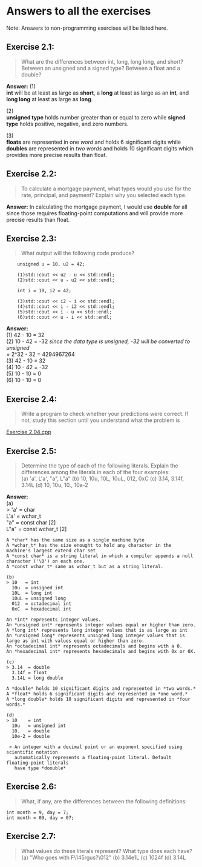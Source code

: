 # Answers to all the exercises
Note: Answers to non-programming exercises will be listed here.

## Exercise 2.1:
> What are the differences between int, long, long long,
  and short? Between an unsigned and a signed type? Between a float and
  a double?

**Answer:**
(1) <br> 
**int** will be at least as large as **short**, a **long** at
least as large as an **int**, and **long long** at least as large as **long**. 

(2) <br> 
**unsigned type** holds number greater than or equal to zero while **signed type** holds
positive, negative, and zero numbers.

(3) <br>
**floats** are represented in one *word* and holds 6 significant digits
while **doubles** are represented in *two words* and holds 10 significant digits which provides more
precise results than float.

## Exercise 2.2: 
> To calculate a mortgage payment, what types would you use
  for the rate, principal, and payment? Explain why you selected each type.

**Answer:** In calculating the mortgage payment, I would use **double** for all since 
those requires floating-point computations and will provide more precise results than float.

## Exercise 2.3:
> What output will the following code produce?
```
	unsigned u = 10, u2 = 42;

	(1)std::cout << u2 - u << std::endl;
	(2)std::cout << u - u2 << std::endl;

	int i = 10, i2 = 42;

	(3)std::cout << i2 - i << std::endl;
	(4)std::cout << i - i2 << std::endl;
	(5)std::cout << i - u << std::endl;
	(6)std::cout << u - i << std::endl;
```

**Answer:**  
	(1) 42 - 10 = 32  
	(2) 10 - 42 = -32 *since the data type is unsigned, -32 will be converted to unsigned*  
	    = 2^32 - 32 = 4294967264  
	(3) 42 - 10 = 32  
	(4) 10 - 42 = -32  
	(5) 10 - 10 = 0  
	(6) 10 - 10 = 0  

## Exercise 2.4: 
> Write a program to check whether your predictions were
  correct. If not, study this section until you understand what the problem is

[Exercise 2.04.cpp](2.04.cpp)

## Exercise 2.5: 
> Determine the type of each of the following literals. Explain
  the differences among the literals in each of the four examples:  
	(a) 'a', L'a', "a", L"a"
	(b) 10, 10u, 10L, 10uL, 012, 0xC
	(c) 3.14, 3.14f, 3.14L
	(d) 10, 10u, 10., 10e-2

**Answer:**   
	(a)  
	> 'a'  = char  
	  L'a' = wchar_t  
	  "a"  = const char [2]  
	  L"a" = const wchar_t [2]  
	
	A *char* has the same size as a single machine byte
	A *wchar_t* has the size enought to hold any character in the machine's largest extend char set
	A *const char* is a string literal in which a compiler appends a null character ('\0') on each one.
	A *const wchar_t* same as wchar_t but as a string literal.

	(b)  
	> 10   = int  
	  10u  = unsigned int  
	  10L  = long int  
	  10uL = unsigned long  
	  012  = octadecimal int  
	  0xC  = hexadecimal int  

	An *int* represents integer values.
	An *unsigned int* represents integer values equal or higher than zero.
	A *long int* represents long integer values that is as large as int
	An *unsigned long* represents unsigned long integer values that is large as int with values equal or higher than zero.
	An *octadecimal int* represents octadecimals and begins with a 0.
	An *hexadecimal int* represents hexadecimals and begins with 0x or 0X.

	(c)
	> 3.14  = double
	  3.14f = float
	  3.14L = long double

	A *double* holds 10 significant digits and represented in *two words.*
	A *float* holds 6 significant digits and represented in *one word.*
	A *long double* holds 10 significant digits and represented in *four words.*

	(d)
	> 10    = int 
	  10u   = unsigned int
	  10.   = double 
	  10e-2 = double

	 > An integer with a decimal point or an exponent specified using scientific notation
	   automatically represents a floating-point literal. Default floating-point literals 
	   have type *doouble*

## Exercise 2.6: 
> What, if any, are the differences between the following definitions:
```
int month = 9, day = 7;
int month = 09, day = 07;
```

## Exercise 2.7:
> What values do these literals represent? What type does each have?
	(a) "Who goes with F\145rgus?\012"
	(b) 3.14e1L
	(c) 1024f
	(d) 3.14L
